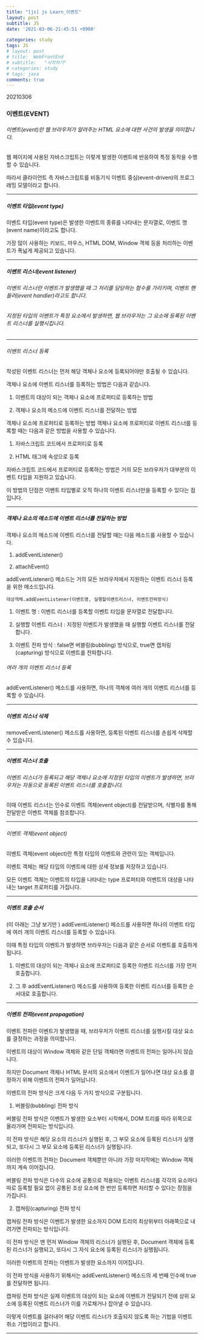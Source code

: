 ```yaml
---
title: "[js] js Learn_이벤트"
layout: post
subtitle: JS
date: '2021-03-06-21:45:51 +0900'

categories: study
tags: JS
# layout: post
# title:  WebFrontEnd
# subtitle:   "시작하기"
# categories: study
# tags: java
comments: true
---
```


20210306
### 이벤트(EVENT)

###### 이벤트(event)란 웹 브라우저가 알려주는 HTML 요소에 대한 사건의 발생을 의미합니다.

웹 페이지에 사용된 자바스크립트는 이렇게 발생한 이벤트에 반응하여 특정 동작을 수행할 수 있습니다.

따라서 클라이언트 측 자바스크립트를 비동기식 이벤트 중심(event-driven)의 프로그래밍 모델이라고 합니다.

----

##### 이벤트 타입(event type)
이벤트 타입(event type)은 발생한 이벤트의 종류를 나타내는 문자열로, 이벤트 명(event name)이라고도 합니다.

가장 많이 사용하는 키보드, 마우스, HTML DOM, Window 객체 등을 처리하는 이벤트가 폭넓게 제공되고 있습니다.


----

##### 이벤트 리스너(event listener)
###### 이벤트 리스너란 이벤트가 발생했을 때 그 처리를 담당하는 함수를 가리키며, 이벤트 핸들러(event handler)라고도 합니다.
###### 지정된 타입의 이벤트가 특정 요소에서 발생하면, 웹 브라우저는 그 요소에 등록된 이벤트 리스너를 실행시킵니다.


----

###### 이벤트 리스너 등록

작성된 이벤트 리스너는 먼저 해당 객체나 요소에 등록되어야만 호출될 수 있습니다.

객체나 요소에 이벤트 리스너를 등록하는 방법은 다음과 같습니다.



1. 이벤트의 대상이 되는 객체나 요소에 프로퍼티로 등록하는 방법

2. 객체나 요소의 메소드에 이벤트 리스너를 전달하는 방법

객체나 요소에 프로퍼티로 등록하는 방법
객체나 요소에 프로퍼티로 이벤트 리스너를 등록할 때는 다음과 같은 방법을 사용할 수 있습니다.



1. 자바스크립트 코드에서 프로퍼티로 등록

2. HTML 태그에 속성으로 등록



자바스크립트 코드에서 프로퍼티로 등록하는 방법은 거의 모든 브라우저가 대부분의 이벤트 타입을 지원하고 있습니다.

이 방법의 단점은 이벤트 타입별로 오직 하나의 이벤트 리스너만을 등록할 수 있다는 점입니다.


----


##### 객체나 요소의 메소드에 이벤트 리스너를 전달하는 방법
객체나 요소의 메소드에 이벤트 리스너를 전달할 때는 다음 메소드를 사용할 수 있습니다.


1. addEventListener()

2. attachEvent()


addEventListener() 메소드는 거의 모든 브라우저에서 지원하는 이벤트 리스너 등록을 위한 메소드입니다.


```
대상객체.addEventListener(이벤트명, 실행할이벤트리스너, 이벤트전파방식)
```

1. 이벤트 명 : 이벤트 리스너를 등록할 이벤트 타입을 문자열로 전달합니다.

2. 실행할 이벤트 리스너 : 지정된 이벤트가 발생했을 때 실행할 이벤트 리스너를 전달합니다.

3. 이벤트 전파 방식 : false면 버블링(bubbling) 방식으로, true면 캡처링(capturing) 방식으로 이벤트를 전파합니다.


###### 여러 개의 이벤트 리스너 등록
addEventListener() 메소드를 사용하면, 하나의 객체에 여러 개의 이벤트 리스너를 등록할 수 있습니다.

----

##### 이벤트 리스너 삭제
removeEventListener() 메소드를 사용하면, 등록된 이벤트 리스너를 손쉽게 삭제할 수 있습니다.



-----


##### 이벤트 리스너 호출
###### 이벤트 리스너가 등록되고 해당 객체나 요소에 지정된 타입의 이벤트가 발생하면, 브라우저는 자동으로 등록된 이벤트 리스너를 호출합니다.

이때 이벤트 리스너는 인수로 이벤트 객체(event object)를 전달받으며, 식별자를 통해 전달받은 이벤트 객체를 참조합니다.

----


###### 이벤트 객체(event object)
이벤트 객체(event object)란 특정 타입의 이벤트와 관련이 있는 객체입니다.



이벤트 객체는 해당 타입의 이벤트에 대한 상세 정보를 저장하고 있습니다.

모든 이벤트 객체는 이벤트의 타입을 나타내는 type 프로퍼티와 이벤트의 대상을 나타내는 target 프로퍼티를 가집니다.


----

##### 이벤트 호출 순서

(이 아래는 그냥 보기만 )
addEventListener() 메소드를 사용하면 하나의 이벤트 타입에 여러 개의 이벤트 리스너를 등록할 수 있습니다.

이때 특정 타입의 이벤트가 발생하면 브라우저는 다음과 같은 순서로 이벤트를 호출하게 됩니다.


1. 이벤트의 대상이 되는 객체나 요소에 프로퍼티로 등록한 이벤트 리스너를 가장 먼저 호출합니다.

2. 그 후 addEventListener() 메소드를 사용하여 등록한 이벤트 리스너를 등록한 순서대로 호출합니다.

---
##### 이벤트 전파(event propagation)
이벤트 전파란 이벤트가 발생했을 때, 브라우저가 이벤트 리스너를 실행시킬 대상 요소를 결정하는 과정을 의미합니다.



이벤트의 대상이 Window 객체와 같은 단일 객체라면 이벤트의 전파는 일어나지 않습니다.

하지만 Document 객체나 HTML 문서의 요소에서 이벤트가 일어나면 대상 요소를 결정하기 위해 이벤트의 전파가 일어납니다.



이벤트의 전파 방식은 크게 다음 두 가지 방식으로 구분됩니다.



1. 버블링(bubbling) 전파 방식

버블링 전파 방식은 이벤트가 발생한 요소부터 시작해서, DOM 트리를 따라 위쪽으로 올라가며 전파되는 방식입니다.



이 전파 방식은 해당 요소의 리스너가 실행된 후, 그 부모 요소에 등록된 리스너가 실행되고, 또다시 그 부모 요소에 등록된 리스너가 실행됩니다.

이러한 이벤트의 전파는 Document 객체뿐만 아니라 가장 마지막에는 Window 객체까지 계속 이어집니다.



버블링 전파 방식은 다수의 요소에 공통으로 적용되는 이벤트 리스너를 각각의 요소마다 따로 등록할 필요 없이 공통된 조상 요소에 한 번만 등록하면 처리할 수 있다는 장점을 가집니다.


2. 캡쳐링(capturing) 전파 방식

캡쳐링 전파 방식은 이벤트가 발생한 요소까지 DOM 트리의 최상위부터 아래쪽으로 내려가면 전파되는 방식입니다.


이 전파 방식은 맨 먼저 Window 객체의 리스너가 실행된 후, Document 객체에 등록된 리스너가 실행되고, 또다시 그 자식 요소에 등록된 리스너가 실행됩니다.

이러한 이벤트의 전파는 이벤트가 발생한 요소까지 이어집니다.

이 전파 방식을 사용하기 위해서는 addEventListener() 메소드의 세 번째 인수에 true를 전달하면 됩니다.



캡쳐링 전파 방식은 실제 이벤트의 대상이 되는 요소에 이벤트가 전달되기 전에 상위 요소에 등록된 이벤트 리스너가 이를 가로채거나 잡아낼 수 있습니다.

이렇게 이벤트를 걸러내어 해당 이벤트 리스너가 호출되지 않도록 하는 기법을 이벤트 취소 기법이라고 합니다.


----
